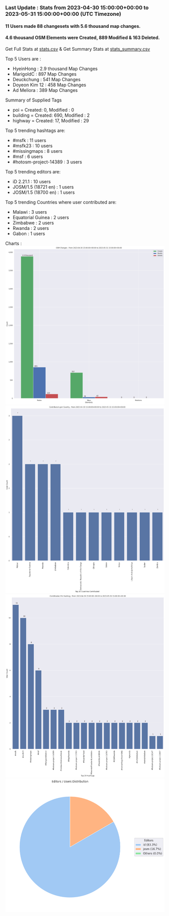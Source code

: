 ### Last Update : Stats from 2023-04-30 15:00:00+00:00 to 2023-05-31 15:00:00+00:00 (UTC Timezone)

#### 11 Users made 88 changesets with 5.6 thousand map changes.
#### 4.6 thousand OSM Elements were Created, 889 Modified & 163 Deleted.
Get Full Stats at [stats.csv](/msfk/2023/5/stats.csv)
 & Get Summary Stats at [stats_summary.csv](/msfk/2023/5/stats_summary.csv)

Top 5 Users are : 
- HyeinHong : 2.9 thousand Map Changes
- MarigoldC : 897 Map Changes
- Deuckchung : 541 Map Changes
- Doyeon Kim 12 : 458 Map Changes
- Ad Meliora : 389 Map Changes

Summary of Supplied Tags
- poi = Created: 0, Modified : 0
- building = Created: 690, Modified : 2
- highway = Created: 17, Modified : 29


Top 5 trending hashtags are:
- #msfk : 11 users
- #msfk23 : 10 users
- #missingmaps : 8 users
- #msf : 6 users
- #hotosm-project-14389 : 3 users


Top 5 trending editors are:
- iD 2.21.1 : 10 users
- JOSM/1.5 (18721 en) : 1 users
- JOSM/1.5 (18700 en) : 1 users


Top 5 trending Countries where user contributed are:
- Malawi : 3 users
- Equatorial Guinea : 2 users
- Zimbabwe : 2 users
- Rwanda : 2 users
- Gabon : 1 users


 Charts : 
![Alt text](./stats_osm_changes.png) 
![Alt text](./stats_users_per_country.png) 
![Alt text](./stats_users_per_hashtag.png) 
![Alt text](./stats_editors_pie_chart.png) 
